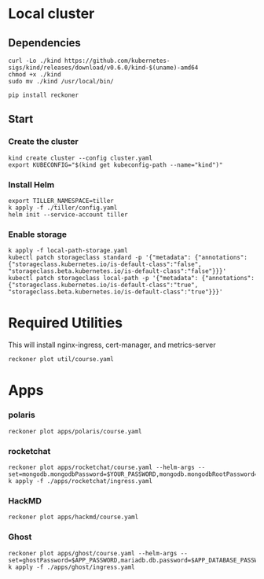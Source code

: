 # Local cluster

## Dependencies
```
curl -Lo ./kind https://github.com/kubernetes-sigs/kind/releases/download/v0.6.0/kind-$(uname)-amd64
chmod +x ./kind
sudo mv ./kind /usr/local/bin/

pip install reckoner
```

## Start

### Create the cluster
```
kind create cluster --config cluster.yaml
export KUBECONFIG="$(kind get kubeconfig-path --name="kind")"
```

### Install Helm
```
export TILLER_NAMESPACE=tiller
k apply -f ./tiller/config.yaml
helm init --service-account tiller
```

### Enable storage
```
k apply -f local-path-storage.yaml
kubectl patch storageclass standard -p '{"metadata": {"annotations":{"storageclass.kubernetes.io/is-default-class":"false", "storageclass.beta.kubernetes.io/is-default-class":"false"}}}'
kubectl patch storageclass local-path -p '{"metadata": {"annotations":{"storageclass.kubernetes.io/is-default-class":"true", "storageclass.beta.kubernetes.io/is-default-class":"true"}}}'
```

# Required Utilities
This will install nginx-ingress, cert-manager, and metrics-server
```
reckoner plot util/course.yaml
```

# Apps

### polaris
```
reckoner plot apps/polaris/course.yaml
```

### rocketchat
```
reckoner plot apps/rocketchat/course.yaml --helm-args --set=mongodb.mongodbPassword=$YOUR_PASSWORD,mongodb.mongodbRootPassword=$YOUR_PASSWORD
k apply -f ./apps/rocketchat/ingress.yaml
```

### HackMD
```
reckoner plot apps/hackmd/course.yaml
```

### Ghost
```
reckoner plot apps/ghost/course.yaml --helm-args --set=ghostPassword=$APP_PASSWORD,mariadb.db.password=$APP_DATABASE_PASSWORD
k apply -f ./apps/ghost/ingress.yaml
```
